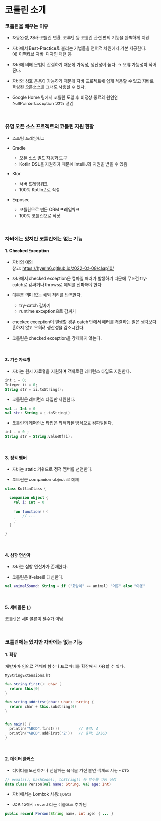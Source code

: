 # 코틀린 소개 

### 코틀린을 배우는 이유 

* 자동완성, 자바-코틀린 변환, 코루틴 등 코틀린 관련 편의 기능을 완벽하게 지원       
 
* 자바에서 Best-Practice로 불리는 기법들을 언어적 차원에서 기본 제공한다.        
  예) 이펙티브 자바, 디자인 패턴 등       

* 자바에 비해 문법이 간결하기 때문에 가독성, 생산성이 높다. → 오류 가능성이 적어진다.       

* 자바와 상호 운용이 가능하기 때문에 자바 프로젝트에 쉽게 적용할 수 있고 자바로 작성된 오픈소스를 그대로 사용할 수 있다. 

* Google Home 팀에서 코틀린 도입 후 비정상 종료의 원인인 NullPointerException 33% 절감  
      
<br />

### 유명 오픈 소스 프로젝트의 코틀린 지원 현황 
* 스프링 프레임워크
* Gradle 
    - 오픈 소스 빌드 자동화 도구 
    - Kotlin DSL을 지원하기 때문에 IntelliJ의 지원을 받을 수 있음 
* Ktor 
    - 서버 프레임워크
    - 100% Kotlin으로 작성 
  
* Exposed 
    - 코틀린으로 만든 ORM 프레임워크 
    - 100% 코틀린으로 작성 
  

<br />

### 자바에는 있지만 코틀린에는 없는 기능 
#### 1. Checked Exception 
* 자바의 예외        
  참고: <https://hyerin6.github.io/2022-02-08/chap10/>      


* 자바에서 checked exception은 컴파일 에러가 발생하기 때문에 무조건 try-catch로 감싸거나 throws로 예외를 전파해야 한다.    


* 대부분 의미 없는 예외 처리를 반복한다. 
    - try-catch 감싸기 
    - runtime exception으로 감싸기 
  

* checked exception이 발생할 경우 catch 안에서 에러를 해결하는 일은 생각보다 흔하지 않고 오히려 생산성을 감소시킨다. 


* 코틀린은 checked exception을 강제하지 않는다.   

<br />

#### 2. 기본 자료형 
* 자바는 원시 자료형을 지원하며 객체로된 레퍼런스 타입도 지원한다.

```kotlin
int i = 0;
Integer ii = 0;
String str = ii.toString();
```


* 코틀린은 레퍼런스 타입만 지원한다. 

```kotlin
val i: Int = 0
val str: String = i.toString()
```


* 코틀린의 레퍼런스 타입은 최적화된 방식으로 컴파일된다. 

```kotlin
int i = 0 ;
String str = String.valueOf(i);
```


<br />


#### 3. 정적 멤버 
* 자바는 static 키워드로 정적 멤버를 선언한다.   

* 코트린은 companion object 로 대체 

```kotlin
class KotlinClass {
  
  companion object {
    val i: Int = 0
    
    fun function() {
        // ...
    }
  }
    
}
```


<br />    


#### 4. 삼항 연산자 
* 자바는 삼항 연산자가 존재한다.     

* 코틀린은 if-else로 대신한다.   
  
```kotlin
val animalSound: String = if ("호랑이" == animal) "어흥" else "야옹"
```


<br />

#### 5. 세미콜론 (;)

코틀린은 세미콜론이 필수가 아님 


<br />

### 코틀린에는 있지만 자바에는 없는 기능 
#### 1. 확장 
개발자가 임의로 객체의 함수나 프로퍼티를 확장해서 사용할 수 있다. 

```kotlin
MyStringExtensions.kt

fun String.first(): Char {
  return this[0]
}

fun String.addFirst(char: Char): String {
  return char + this.substring(0)
}


fun main() {
  println("ABCD".first())         // 출력: A
  println("ABCD".addFirst('Z'))   // 출력: ZABCD 
}

```


<br />

#### 2. 데이터 클래스 
* 데이터를 보관하거나 전달하는 목적을 가진 불변 객체로 사용 - `DTO`

```kotlin
// equals(), hashCode(), toString() 등 함수를 자동 생성 
data class Person(val name: String, val age: Int)
```


* 자바에서는 Lombok 사용: `@Data` 


* JDK 15에서 `record` 라는 이름으로 추가됨 

```java
public record Person(String name, int age) { ... }
```


<br />





















